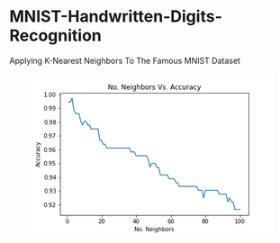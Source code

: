 # MNIST-Handwritten-Digits-Recognition
Applying K-Nearest Neighbors To The Famous MNIST Dataset

<p align = "center">
<img src="graph.png" alt="Logo" align = "center">
</p>
